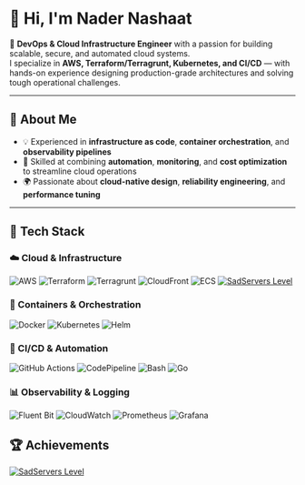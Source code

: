 # 👋 Hi, I'm Nader Nashaat


🚀 **DevOps & Cloud Infrastructure Engineer** with a passion for building scalable, secure, and automated cloud systems.  
I specialize in **AWS, Terraform/Terragrunt, Kubernetes, and CI/CD** — with hands-on experience designing production-grade architectures and solving tough operational challenges.

---

## 🧠 About Me

- 💡 Experienced in **infrastructure as code**, **container orchestration**, and **observability pipelines**
- 🧩 Skilled at combining **automation**, **monitoring**, and **cost optimization** to streamline cloud operations
- 🌍 Passionate about **cloud-native design**, **reliability engineering**, and **performance tuning**
---

## 🧰 Tech Stack

### ☁️ Cloud & Infrastructure
![AWS](https://img.shields.io/badge/AWS-Cloud-orange?logo=amazon-aws&style=for-the-badge)
![Terraform](https://img.shields.io/badge/Terraform-IaC-7B42BC?logo=terraform&style=for-the-badge)
![Terragrunt](https://img.shields.io/badge/Terragrunt-Infrastructure-blue?logo=terraform&style=for-the-badge)
![CloudFront](https://img.shields.io/badge/AWS-CloudFront-FF9900?logo=amazonaws&style=for-the-badge)
![ECS](https://img.shields.io/badge/AWS-ECS-232F3E?logo=amazon-ecs&style=for-the-badge)
[![SadServers Level](https://img.shields.io/badge/SadServers-Advanced-7B1FA2?style=for-the-badge&labelColor=FFC400&logo=terraform&logoColor=1A237E&logoSize=auto)](https://sadservers.com)


### 🧱 Containers & Orchestration
![Docker](https://img.shields.io/badge/Docker-Containers-2496ED?logo=docker&style=for-the-badge)
![Kubernetes](https://img.shields.io/badge/Kubernetes-Orchestration-326CE5?logo=kubernetes&style=for-the-badge)
![Helm](https://img.shields.io/badge/Helm-Charts-0F1689?logo=helm&style=for-the-badge)

### 🔄 CI/CD & Automation
![GitHub Actions](https://img.shields.io/badge/GitHub%20Actions-Automation-2088FF?logo=githubactions&style=for-the-badge)
![CodePipeline](https://img.shields.io/badge/AWS-CodePipeline-527FFF?logo=amazon-aws&style=for-the-badge)
![Bash](https://img.shields.io/badge/Bash-Scripting-121011?logo=gnubash&style=for-the-badge)
![Go](https://img.shields.io/badge/Go-CLI%20Tools-00ADD8?logo=go&style=for-the-badge)

### 📊 Observability & Logging
![Fluent Bit](https://img.shields.io/badge/Fluent%20Bit-Logs-005571?logo=fluentbit&style=for-the-badge)
![CloudWatch](https://img.shields.io/badge/AWS-CloudWatch-FF4F8B?logo=amazon-aws&style=for-the-badge)
![Prometheus](https://img.shields.io/badge/Prometheus-Metrics-E6522C?logo=prometheus&style=for-the-badge)
![Grafana](https://img.shields.io/badge/Grafana-Dashboards-F46800?logo=grafana&style=for-the-badge)

## 🏆 Achievements
[![SadServers Level](https://img.shields.io/badge/SadServers-Advanced-7B1FA2?style=for-the-badge&labelColor=FFC400&logo=terraform&logoColor=1A237E&logoSize=auto)](https://sadservers.com)



